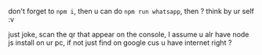 don't forget to `npm i`, then u can do `npm run whatsapp`, then ? think by ur self :v

just joke, scan the qr that appear on the console, I assume u alr have node js install on ur pc, if not just find on google cus u have internet right ?

